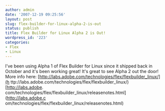 ```yaml
---
author: admin
date: '2007-12-19 09:25:56'
layout: post
slug: flex-builder-for-linux-alpha-2-is-out
status: publish
title: Flex Builder for Linux Alpha 2 is Out!
wordpress_id: '223'
categories:
- Flex
- Linux
---
```


I've been using Alpha 1 of Flex Builder for Linux since it shipped back in
October and it's been working great! It's great to see Alpha 2 out the door!
More info here: [http://labs.adobe.com/technologies/flex/flexbuilder_linux/](h
ttp://labs.adobe.com/technologies/flex/flexbuilder_linux/) [http://labs.adobe.
com/technologies/flex/flexbuilder_linux/releasenotes.html](http://labs.adobe.c
om/technologies/flex/flexbuilder_linux/releasenotes.html)

